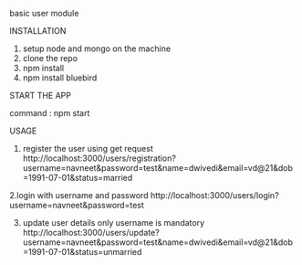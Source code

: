 basic user module

INSTALLATION

1. setup node and mongo on the machine
2. clone the repo
3. npm install
4. npm install bluebird


START THE APP

command : npm start

USAGE

1. register the user using get request
http://localhost:3000/users/registration?username=navneet&password=test&name=dwivedi&email=vd@21&dob=1991-07-01&status=married

2.login with username and password
http://localhost:3000/users/login?username=navneet&password=test

3. update user details only username is mandatory
http://localhost:3000/users/update?username=navneet&password=test&name=dwivedi&email=vd@21&dob=1991-07-01&status=unmarried